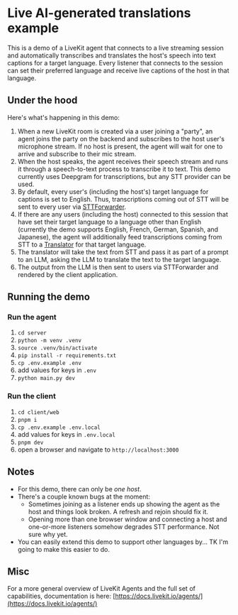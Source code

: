 # Live AI-generated translations example

This is a demo of a LiveKit agent that connects to a live streaming session and automatically transcribes and translates the host's speech into text captions for a target language. Every listener that connects to the session can set their preferred language and receive live captions of the host in that language.

## Under the hood

Here's what's happening in this demo:

1. When a new LiveKit room is created via a user joining a "party", an agent joins the party on the backend and subscribes to the host user's microphone stream. If no host is present, the agent will wait for one to arrive and subscribe to their mic stream.
2. When the host speaks, the agent receives their speech stream and runs it through a speech-to-text process to transcribe it to text. This demo currently uses Deepgram for transcriptions, but any STT provider can be used.
3. By default, every user's (including the host's) target language for captions is set to English. Thus, transcriptions coming out of STT will be sent to every user via [STTForwarder](https://docs.livekit.io/agents/voice-agent/transcriptions/#sttsegmentsforwarder).
4. If there are any users (including the host) connected to this session that have set their target language to a language other than English (currently the demo supports English, French, German, Spanish, and Japanese), the agent will additionally feed transcriptions coming from STT to a [Translator](https://github.com/livekit/live-translated-captioning/blob/aea6bae217a462614252f6b84232a337b7ac0f84/server/main.py#L34) for that target language.
5. The translator will take the text from STT and pass it as part of a prompt to an LLM, asking the LLM to translate the text to the target language.
6. The output from the LLM is then sent to users via STTForwarder and rendered by the client application.

## Running the demo

### Run the agent
1. `cd server`
2. `python -m venv .venv`
3. `source .venv/bin/activate`
4. `pip install -r requirements.txt`
5. `cp .env.example .env`
6. add values for keys in `.env`
7. `python main.py dev`

### Run the client
1. `cd client/web`
2. `pnpm i`
3. `cp .env.example .env.local`
4. add values for keys in `.env.local`
5. `pnpm dev`
6. open a browser and navigate to `http://localhost:3000`

## Notes
- For this demo, there can only be *one host*.
- There's a couple known bugs at the moment:
  -  Sometimes joining as a listener ends up showing the agent as the host and things look broken. A refresh and rejoin should fix it.
  -  Opening more than one browser window and connecting a host and one-or-more listeners somehow degrades STT performance. Not sure why yet.
- You can easily extend this demo to support other languages by... TK I'm going to make this easier to do.

## Misc
For a more general overview of LiveKit Agents and the full set of capabilities, documentation is here: [https://docs.livekit.io/agents/](https://docs.livekit.io/agents/)
